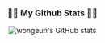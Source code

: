  <!--
![header](https://capsule-render.vercel.app/api?type=slice&customColorList=0,2,2,5,30&height=130&section=header&text=Hi!%20I'm%20Lee!&fontColor=000000&fontSize=60)


<h3 align="center"> 📚Tech Stacks📚 </h3>
<p align="center"> 💡Techs that I've used at least once💡 </p>
<p align="center">
  <img src="https://img.shields.io/badge/HTML-E34F26?style=flat-square&logo=HTML5&logoColor=white"/> 
  <img src="https://img.shields.io/badge/CSS-1572B6?style=flat-square&logo=CSS3&logoColor=white"/> 
  <img src="https://img.shields.io/badge/JavaScript-F7DF1E?style=flat-square&logo=JavaScript&logoColor=white"/>
  <img src="https://img.shields.io/badge/Java-007396?style=flat-square&logo=Java&logoColor=white"/>
  <img src="https://img.shields.io/badge/R-3776AB?style=flat-square&logo=R&logoColor=white">
  <br>
  <img src="https://img.shields.io/badge/Spring-6DB33F?style=flat-square&logo=Spring&logoColor=white"/>
  <img src="https://img.shields.io/badge/Spring Boot-6DB33F?style=flat-square&logo=Spring Boot&logoColor=white"/> 
  <img src="https://img.shields.io/badge/Docker-2496ED?style=flat-square&logo=Docker&logoColor=white"/>
  <img src="https://img.shields.io/badge/Jenkins-D24939?style=flat-square&logo=Jenkins&logoColor=white"/>
  <img src="https://img.shields.io/badge/MySQL-4479A1?style=flat-square&logo=MySQL&logoColor=white">



</p>

<h3 align="center"> 🛠Tools🛠 </h3>
<p align="center">
  <img src="https://img.shields.io/badge/Slack-4A154B?style=flat-square&logo=Slack&logoColor=white"/> 
  <img src="https://img.shields.io/badge/Eclipse-2C2255?style=flat-square&logo=Eclipse&logoColor=white"/> 
  <img src="https://img.shields.io/badge/IntelliJ-000000?style=flat-square&logo=IntelliJ IDEA&logoColor=white"/> 
  <br>
  <img src="https://img.shields.io/badge/VSCode-007ACC?style=flat-square&logo=Visual Studio Code&logoColor=white"/>
  <img src="https://img.shields.io/badge/RStudio-75AADB?style=flat-square&logo=RStudio&logoColor=white"/>  
  <img src="https://img.shields.io/badge/Git-F05032?style=flat-square&logo=Git&logoColor=white"/> 
  <img src="https://img.shields.io/badge/Github-181717?style=flat-square&logo=Github&logoColor=white"/>
  <img src="https://img.shields.io/badge/AWS-232F3E?style=flat-square&logo=amazon-aws&logoColor=white"/>  
</p>


<h3 align="center"> ☁️SNS </h3>
<p align="center">
  <img src="https://img.shields.io/badge/Instagram-E4405F?style=flat-square&logo=Instagram&logoColor=white"/>
  <a href="mailto:leewg97@gmail.com">
  <img src="https://img.shields.io/badge/Gmail-d14836?style=flat-square&logo=Gmail&logoColor=white&link=leewg97@gamil.com"/>
  </a>
   <a href="mailto:leewg97@naver.com">
  <img src="https://img.shields.io/badge/Naver-03C75A?style=flat-square&logo=Naver&logoColor=white&link=leewg97@naver.com"/>
  </a>
</p>
-->
<h3 align="center">👩‍💻 My Github Stats 👩‍💻</h3>
<div align="center">

![wongeun's GitHub stats](https://github-readme-stats.vercel.app/api?username=leewg97&show_icons=true)


</div>
 

 


<!--
[![trophy](https://github-profile-trophy.vercel.app/?username=leewg97)](https://github.com/ryo-ma/github-profile-trophy)
[![Top Langs](https://github-readme-stats.vercel.app/api/top-langs/?username=leewg97&layout=compact)](https://github.com/anuraghazra/github-readme-stats)
  
<img src="https://img.shields.io/badge/Facebook-1877F2?style=flat-square&logo=Facebook&logoColor=white"/>
<img src="https://img.shields.io/badge/Oracle-F80000?style=flat-square&logo=Oracle&logoColor=white"/>
<img src="https://img.shields.io/badge/Jenkins-D24939?style=flat-square&logo=Jenkins&logoColor=white"/>
<img src="https://img.shields.io/badge/Python-3766AB?style=flat-square&logo=Python&logoColor=white"/>
  
<a href="https://www.instagram.com/perspektivismus__/"><img src="https://img.shields.io/badge/Instagram-E4405F?style=flat-square&logo=Instagram&logoColor=white&link=https://www.instagram.com/"/></a>

  
-->
